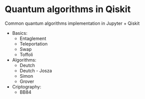 # Quantum algorithms in Qiskit
Common quantum algorithms implementation in Jupyter + Qiskit

- Basics:
    - Entaglement
    - Teleportation
    - Swap
    - Toffoli
- Algorithms:
    - Deutch
    - Deutch - Josza
    - Simon
    - Grover
- Criptography:
    - BB84
